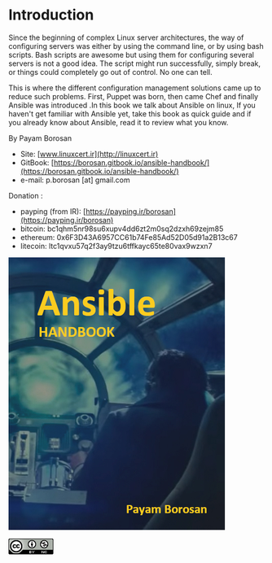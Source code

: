 # Introduction

Since the beginning of complex Linux server architectures, the way of configuring servers was either by using the command line, or by using bash scripts. Bash scripts are awesome but using them for configuring several servers is not a good idea. The script might run successfully, simply break, or things could completely go out of control. No one can tell. 

This is where the different configuration management solutions came up to reduce such problems. First, Puppet was born, then came Chef and finally Ansible was introduced .In this book we talk about Ansible on linux, If you haven't get familiar with Ansible yet, take this book as quick  guide and if you already know about Ansible, read it to review what you know.

By Payam Borosan

* Site: [www.linuxcert.ir](http://linuxcert.ir)
* GitBook: [https://borosan.gitbook.io/ansible-handbook/](https://borosan.gitbook.io/ansible-handbook/)
* e-mail: p.borosan \[at] gmail.com

Donation :

* payping (from IR): [https://payping.ir/borosan](https://payping.ir/borosan)
* bitcoin: bc1qhm5nr98su6xupv4dd6zt2m0sq2dzxh69zejm85
* ethereum: 0x6F3D43A6957CC61b74Fe85Ad52D05d91a2B13c67
* litecoin: ltc1qvxu57q2f3ay9tzu6tffkayc65te80vax9wzxn7

![](.gitbook/assets/ansible-handbook-v3-.jpg)

![](.gitbook/assets/CC-BY-NC-icon-88x31.png)

 

